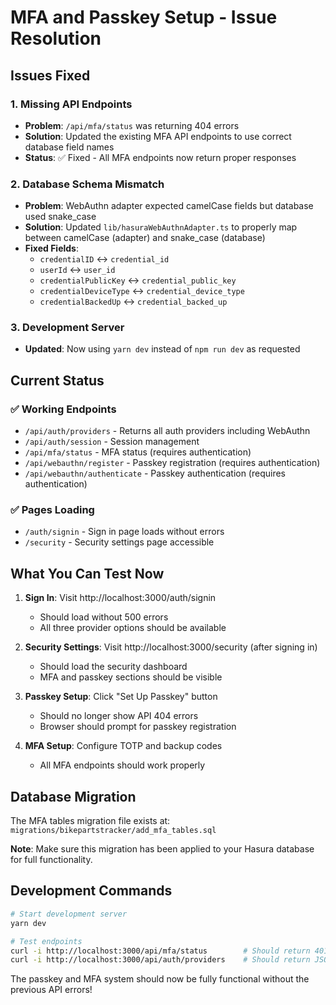 # MFA and Passkey Setup - Issue Resolution

## Issues Fixed

### 1. Missing API Endpoints

- **Problem**: `/api/mfa/status` was returning 404 errors
- **Solution**: Updated the existing MFA API endpoints to use correct database field names
- **Status**: ✅ Fixed - All MFA endpoints now return proper responses

### 2. Database Schema Mismatch

- **Problem**: WebAuthn adapter expected camelCase fields but database used snake_case
- **Solution**: Updated `lib/hasuraWebAuthnAdapter.ts` to properly map between camelCase (adapter) and snake_case (database)
- **Fixed Fields**:
  - `credentialID` ↔ `credential_id`
  - `userId` ↔ `user_id`
  - `credentialPublicKey` ↔ `credential_public_key`
  - `credentialDeviceType` ↔ `credential_device_type`
  - `credentialBackedUp` ↔ `credential_backed_up`

### 3. Development Server

- **Updated**: Now using `yarn dev` instead of `npm run dev` as requested

## Current Status

### ✅ Working Endpoints

- `/api/auth/providers` - Returns all auth providers including WebAuthn
- `/api/auth/session` - Session management
- `/api/mfa/status` - MFA status (requires authentication)
- `/api/webauthn/register` - Passkey registration (requires authentication)
- `/api/webauthn/authenticate` - Passkey authentication (requires authentication)

### ✅ Pages Loading

- `/auth/signin` - Sign in page loads without errors
- `/security` - Security settings page accessible

## What You Can Test Now

1. **Sign In**: Visit http://localhost:3000/auth/signin

   - Should load without 500 errors
   - All three provider options should be available

2. **Security Settings**: Visit http://localhost:3000/security (after signing in)

   - Should load the security dashboard
   - MFA and passkey sections should be visible

3. **Passkey Setup**: Click "Set Up Passkey" button

   - Should no longer show API 404 errors
   - Browser should prompt for passkey registration

4. **MFA Setup**: Configure TOTP and backup codes
   - All MFA endpoints should work properly

## Database Migration

The MFA tables migration file exists at:
`migrations/bikepartstracker/add_mfa_tables.sql`

**Note**: Make sure this migration has been applied to your Hasura database for full functionality.

## Development Commands

```bash
# Start development server
yarn dev

# Test endpoints
curl -i http://localhost:3000/api/mfa/status        # Should return 401 (not signed in)
curl -i http://localhost:3000/api/auth/providers    # Should return JSON with providers
```

The passkey and MFA system should now be fully functional without the previous API errors!
